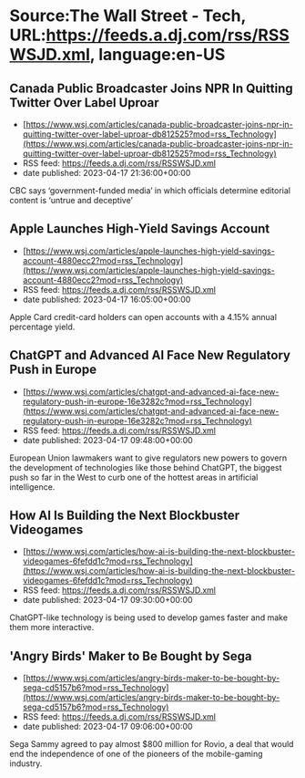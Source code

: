 # Source:The Wall Street - Tech, URL:https://feeds.a.dj.com/rss/RSSWSJD.xml, language:en-US

## Canada Public Broadcaster Joins NPR In Quitting Twitter Over Label Uproar
 - [https://www.wsj.com/articles/canada-public-broadcaster-joins-npr-in-quitting-twitter-over-label-uproar-db812525?mod=rss_Technology](https://www.wsj.com/articles/canada-public-broadcaster-joins-npr-in-quitting-twitter-over-label-uproar-db812525?mod=rss_Technology)
 - RSS feed: https://feeds.a.dj.com/rss/RSSWSJD.xml
 - date published: 2023-04-17 21:36:00+00:00

CBC says ‘government-funded media’ in which officials determine editorial content is ‘untrue and deceptive’

## Apple Launches High-Yield Savings Account
 - [https://www.wsj.com/articles/apple-launches-high-yield-savings-account-4880ecc2?mod=rss_Technology](https://www.wsj.com/articles/apple-launches-high-yield-savings-account-4880ecc2?mod=rss_Technology)
 - RSS feed: https://feeds.a.dj.com/rss/RSSWSJD.xml
 - date published: 2023-04-17 16:05:00+00:00

Apple Card credit-card holders can open accounts with a 4.15% annual percentage yield.

## ChatGPT and Advanced AI Face New Regulatory Push in Europe
 - [https://www.wsj.com/articles/chatgpt-and-advanced-ai-face-new-regulatory-push-in-europe-16e3282c?mod=rss_Technology](https://www.wsj.com/articles/chatgpt-and-advanced-ai-face-new-regulatory-push-in-europe-16e3282c?mod=rss_Technology)
 - RSS feed: https://feeds.a.dj.com/rss/RSSWSJD.xml
 - date published: 2023-04-17 09:48:00+00:00

European Union lawmakers want to give regulators new powers to govern the development of technologies like those behind ChatGPT, the biggest push so far in the West to curb one of the hottest areas in artificial intelligence.

## How AI Is Building the Next Blockbuster Videogames
 - [https://www.wsj.com/articles/how-ai-is-building-the-next-blockbuster-videogames-6fefdd1c?mod=rss_Technology](https://www.wsj.com/articles/how-ai-is-building-the-next-blockbuster-videogames-6fefdd1c?mod=rss_Technology)
 - RSS feed: https://feeds.a.dj.com/rss/RSSWSJD.xml
 - date published: 2023-04-17 09:30:00+00:00

ChatGPT-like technology is being used to develop games faster and make them more interactive.

## 'Angry Birds' Maker to Be Bought by Sega
 - [https://www.wsj.com/articles/angry-birds-maker-to-be-bought-by-sega-cd5157b6?mod=rss_Technology](https://www.wsj.com/articles/angry-birds-maker-to-be-bought-by-sega-cd5157b6?mod=rss_Technology)
 - RSS feed: https://feeds.a.dj.com/rss/RSSWSJD.xml
 - date published: 2023-04-17 09:06:00+00:00

Sega Sammy agreed to pay almost $800 million for Rovio, a deal that would end the independence of one of the pioneers of the mobile-gaming industry.

